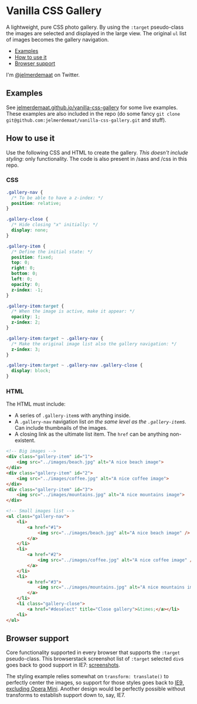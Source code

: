 Vanilla CSS Gallery
===================

A lightweight, pure CSS photo gallery. By using the `:target` pseudo-class the images are selected and displayed in the large view. The original `ul` list of images becomes the gallery navigation.

 * [Examples](#examples)
 * [How to use it](#how-to-use-it)
 * [Browser support](#browser-support)

I'm [@jelmerdemaat](https://twitter.com/jelmerdemaat) on Twitter.

## Examples
See [jelmerdemaat.github.io/vanilla-css-gallery](http://jelmerdemaat.github.io/vanilla-css-gallery/) for some live examples. These examples are also included in the repo (do some fancy `git clone git@github.com:jelmerdemaat/vanilla-css-gallery.git` and stuff).


## How to use it
Use the following CSS and HTML to create the gallery. *This doesn't include styling*: only functionality. The code is also present in /sass and /css in this repo.

### CSS
```css
.gallery-nav {
  /* To be able to have a z-index: */
  position: relative;
}

.gallery-close {
  /* Hide closing "x" initially: */
  display: none;
}

.gallery-item {
  /* Define the initial state: */
  position: fixed;
  top: 0;
  right: 0;
  bottom: 0;
  left: 0;
  opacity: 0;
  z-index: -1;
}

.gallery-item:target {
  /* When the image is active, make it appear: */
  opacity: 1;
  z-index: 2;
}

.gallery-item:target ~ .gallery-nav {
  /* Make the original image list also the gallery navigation: */
  z-index: 3;
}

.gallery-item:target ~ .gallery-nav .gallery-close {
  display: block;
}

```

### HTML
The HTML must include:

 * A series of `.gallery-item`s with anything inside.
 * A `.gallery-nav` navigation list *on the same level as the `.gallery-item`s*. Can include thumbnails of the images.
 * A closing link as the ultimate list item. The `href` can be anything non-existent.

```html
<!-- Big images -->
<div class="gallery-item" id="1">
	<img src="../images/beach.jpg" alt="A nice beach image">
</div>
<div class="gallery-item" id="2">
	<img src="../images/coffee.jpg" alt="A nice coffee image">
</div>
<div class="gallery-item" id="3">
	<img src="../images/mountains.jpg" alt="A nice mountains image">
</div>

<!-- Small images list -->
<ul class="gallery-nav">
	<li>
		<a href="#1">
			<img src="../images/beach.jpg" alt="A nice beach image" />
		</a>
	</li>
	<li>
		<a href="#2">
			<img src="../images/coffee.jpg" alt="A nice coffee image" />
		</a>
	</li>
	<li>
		<a href="#3">
			<img src="../images/mountains.jpg" alt="A nice mountains image" />
		</a>
	</li>
	<li class="gallery-close">
		<a href="#deselect" title="Close gallery">&times;</a></li>
	<li>
</ul>

```

## Browser support

Core functionality supported in every browser that supports the `:target` pseudo-class. This browserstack screenshot list of `:target` selected `div`s goes back to good support in IE7: [screenshots](http://www.browserstack.com/screenshots/27b100cbdc38933ea61792d27f428aca92a84bef).

The styling example relies somewhat on `transform: translate()` to perfectly center the images, so support for those styles goes back to [IE9, excluding Opera Mini](http://beta.caniuse.com/#feat=transforms2d). Another design would be perfectly possible without transforms to establish support down to, say, IE7.
